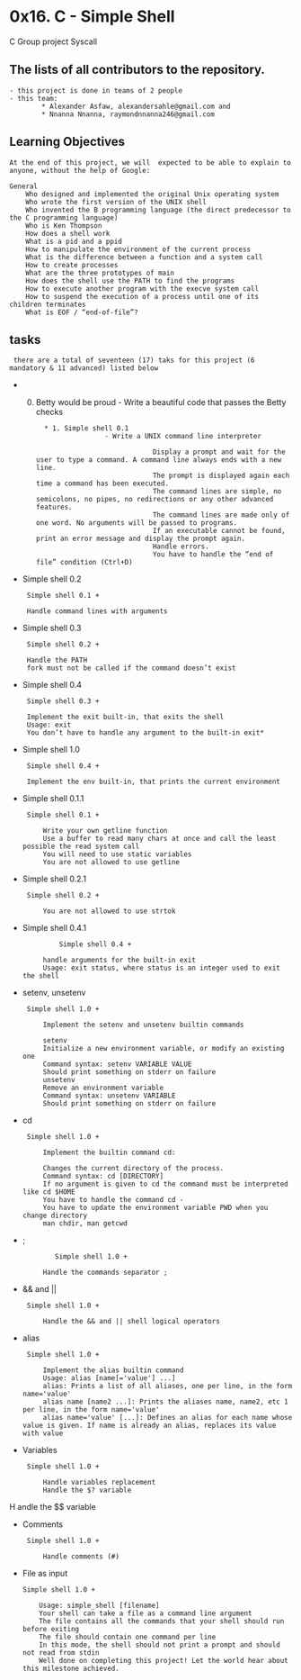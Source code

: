 # 0x16. C - Simple Shell
  C Group project Syscall


## The lists of all contributors to the repository.

	- this project is done in teams of 2 people 
	- this team: 
  			* Alexander Asfaw, alexandersahle@gmail.com and
   			* Nnanna Nnanna, raymondnnanna246@gmail.com


## Learning Objectives

	At the end of this project, we will  expected to be able to explain to anyone, without the help of Google:

	General
		Who designed and implemented the original Unix operating system
		Who wrote the first version of the UNIX shell
		Who invented the B programming language (the direct predecessor to the C programming language)
		Who is Ken Thompson
		How does a shell work
		What is a pid and a ppid
		How to manipulate the environment of the current process
		What is the difference between a function and a system call
		How to create processes
		What are the three prototypes of main
		How does the shell use the PATH to find the programs
		How to execute another program with the execve system call
		How to suspend the execution of a process until one of its children terminates
		What is EOF / “end-of-file”?

## tasks 

 	 there are a total of seventeen (17) taks for this project (6 mandatory & 11 advanced) listed below

*  0. Betty would be proud
                           - Write a beautiful code that passes the Betty checks
             
            * 1. Simple shell 0.1
                           - Write a UNIX command line interpreter
                       
                                       Display a prompt and wait for the user to type a command. A command line always ends with a new line.
                                       The prompt is displayed again each time a command has been executed.
                                       The command lines are simple, no semicolons, no pipes, no redirections or any other advanced features.
                                       The command lines are made only of one word. No arguments will be passed to programs.
                                       If an executable cannot be found, print an error message and display the prompt again.
                                       Handle errors.
                                       You have to handle the “end of file” condition (Ctrl+D)

*  Simple shell 0.2

		Simple shell 0.1 +

		Handle command lines with arguments

*  Simple shell 0.3

		Simple shell 0.2 +

		Handle the PATH
		fork must not be called if the command doesn’t exist
*  Simple shell 0.4

		Simple shell 0.3 +

		Implement the exit built-in, that exits the shell
		Usage: exit
		You don’t have to handle any argument to the built-in exit*
*  Simple shell 1.0

		Simple shell 0.4 +

		Implement the env built-in, that prints the current environment
*  Simple shell 0.1.1

		Simple shell 0.1 +

			Write your own getline function
			Use a buffer to read many chars at once and call the least possible the read system call
			You will need to use static variables
			You are not allowed to use getline
*  Simple shell 0.2.1

   		Simple shell 0.2 +

			You are not allowed to use strtok
*  Simple shell 0.4.1

                Simple shell 0.4 +

			handle arguments for the built-in exit
			Usage: exit status, where status is an integer used to exit the shell
*  setenv, unsetenv

		Simple shell 1.0 +

			Implement the setenv and unsetenv builtin commands

			setenv
			Initialize a new environment variable, or modify an existing one
			Command syntax: setenv VARIABLE VALUE
			Should print something on stderr on failure
			unsetenv
			Remove an environment variable
			Command syntax: unsetenv VARIABLE
			Should print something on stderr on failure

*  cd

		Simple shell 1.0 +

			Implement the builtin command cd:

			Changes the current directory of the process.
			Command syntax: cd [DIRECTORY]
			If no argument is given to cd the command must be interpreted like cd $HOME
			You have to handle the command cd -
			You have to update the environment variable PWD when you change directory
			man chdir, man getcwd

*  ;

               Simple shell 1.0 +

			Handle the commands separator ;


*  && and ||

		Simple shell 1.0 +

			Handle the && and || shell logical operators


*  alias

		Simple shell 1.0 +

			Implement the alias builtin command
			Usage: alias [name[='value'] ...]
			alias: Prints a list of all aliases, one per line, in the form name='value'
			alias name [name2 ...]: Prints the aliases name, name2, etc 1 per line, in the form name='value'
			alias name='value' [...]: Defines an alias for each name whose value is given. If name is already an alias, replaces its value with value


*  Variables

		Simple shell 1.0 +

			Handle variables replacement
			Handle the $? variable
H			andle the $$ variable


*  Comments

		Simple shell 1.0 +

			Handle comments (#)


*   File as input

		Simple shell 1.0 +

			Usage: simple_shell [filename]
			Your shell can take a file as a command line argument
			The file contains all the commands that your shell should run before exiting
			The file should contain one command per line
			In this mode, the shell should not print a prompt and should not read from stdin
			Well done on completing this project! Let the world hear about this milestone achieved.
